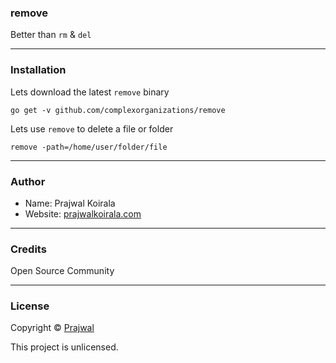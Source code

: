 ### remove

Better than `rm` & `del`

---
### Installation
Lets download the latest `remove` binary
```
go get -v github.com/complexorganizations/remove
```
Lets use `remove` to delete a file or folder
```
remove -path=/home/user/folder/file
```

---
### Author
* Name: Prajwal Koirala
* Website: [prajwalkoirala.com](https://www.prajwalkoirala.com)

---	
### Credits
Open Source Community

---
### License
Copyright © [Prajwal](https://github.com/prajwal-koirala)

This project is unlicensed.
